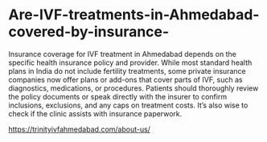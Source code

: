# Are-IVF-treatments-in-Ahmedabad-covered-by-insurance-

Insurance coverage for IVF treatment in Ahmedabad depends on the specific health insurance policy and provider. While most standard health plans in India do not include fertility treatments, some private insurance companies now offer plans or add-ons that cover parts of IVF, such as diagnostics, medications, or procedures. Patients should thoroughly review the policy documents or speak directly with the insurer to confirm inclusions, exclusions, and any caps on treatment costs. It’s also wise to check if the clinic assists with insurance paperwork.

https://trinityivfahmedabad.com/about-us/
